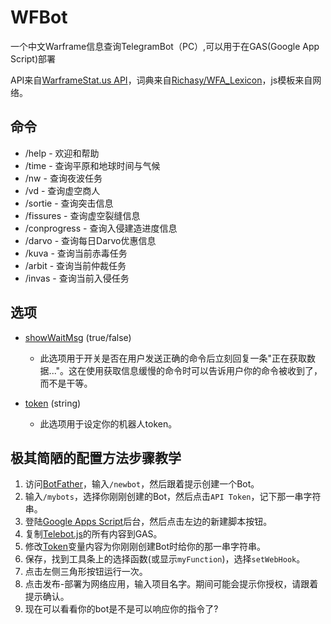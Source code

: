 # WFBot
一个中文Warframe信息查询TelegramBot（PC）,可以用于在GAS(Google App Script)部署

API来自[WarframeStat.us API](https://api.warframestat.us/pc)，词典来自[Richasy/WFA_Lexicon](https://github.com/Richasy/WFA_Lexicon)，js模板来自网络。

## 命令
* /help - 欢迎和帮助
* /time - 查询平原和地球时间与气候
* /nw - 查询夜波任务
* /vd - 查询虚空商人
* /sortie - 查询突击信息
* /fissures - 查询虚空裂缝信息
* /conprogress - 查询入侵建造进度信息
* /darvo - 查询每日Darvo优惠信息
* /kuva - 查询当前赤毒任务
* /arbit - 查询当前仲裁任务 
* /invas - 查询当前入侵任务

## 选项

 * [showWaitMsg](https://github.com/Cansll/WFBot/blob/master/Telebot.js#L9) (true/false)
   - 此选项用于开关是否在用户发送正确的命令后立刻回复一条"正在获取数据..."。这在使用获取信息缓慢的命令时可以告诉用户你的命令被收到了，而不是干等。

 * [token](https://github.com/Cansll/WFBot/blob/master/Telebot.js#L1) (string)
   - 此选项用于设定你的机器人token。
   
## 极其简陋的配置方法步骤教学

1. 访问[BotFather](https://t.me/botfather)，输入`/newbot`，然后跟着提示创建一个Bot。
2. 输入`/mybots`，选择你刚刚创建的Bot，然后点击`API Token`，记下那一串字符串。
3. 登陆[Google Apps Script](https://script.google.com/home/my)后台，然后点击左边的新建脚本按钮。
4. 复制[Telebot.js](https://github.com/Cansll/WFBot/raw/master/Telebot.js)的所有内容到GAS。
5. 修改[Token](https://github.com/Cansll/WFBot/blob/master/Telebot.js#L1)变量内容为你刚刚创建Bot时给你的那一串字符串。
6. 保存，找到工具条上的选择函数(或显示`myFunction`)，选择`setWebHook`。
7. 点击左侧三角形按钮运行一次。
8. 点击发布-部署为网络应用，输入项目名字。期间可能会提示你授权，请跟着提示确认。
9. 现在可以看看你的bot是不是可以响应你的指令了?
